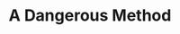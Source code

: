 ---
title: "A Dangerous Method"
year: 2011
rating: 3
stars: "★★★"
rewatched: false
permalink: "a-dangerous-method"
watched_on: 2011-12-04
---